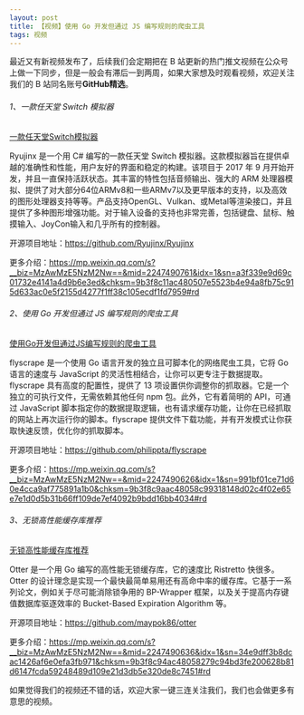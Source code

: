 ```yaml
---
layout: post
title: 【视频】使用 Go 开发但通过 JS 编写规则的爬虫工具
tags: 视频
---
```


最近又有新视频发布了，后续我们会定期把在 B 站更新的热门推文视频在公众号上做一下同步，但是一般会有滞后一到两周，如果大家想及时观看视频，欢迎关注我们的 B 站同名账号**GitHub精选**。

######  1、一款任天堂 Switch 模拟器

[一款任天堂Switch模拟器](https://www.bilibili.com/video/BV1Ni421X7CP/)

Ryujinx 是一个用 C# 编写的一款任天堂 Switch 模拟器。这款模拟器旨在提供卓越的准确性和性能，用户友好的界面和稳定的构建。该项目于 2017 年 9 月开始开发，并且一直保持活跃状态。其丰富的特性包括音频输出、强大的 ARM 处理器模拟、提供了对大部分64位ARMv8和一些ARMv7以及更早版本的支持，以及高效的图形处理器支持等等。产品支持OpenGL、Vulkan、或Metal等渲染接口，并且提供了多种图形增强功能。对于输入设备的支持也非常完善，包括键盘、鼠标、触摸输入、JoyCon输入和几乎所有的控制器。

开源项目地址：https://github.com/Ryujinx/Ryujinx

更多介绍：https://mp.weixin.qq.com/s?__biz=MzAwMzE5NzM2Nw==&mid=2247490761&idx=1&sn=a3f339e9d69c01732e4141a4d9b6e3ed&chksm=9b3f8c11ac480507e5523b4e94a8fb75c915d633ac0e5f2155d4277f1ff38c105ecdf1fd7959#rd

###### 2、使用 Go 开发但通过 JS 编写规则的爬虫工具

[使用Go开发但通过JS编写规则的爬虫工具](https://www.bilibili.com/video/BV1qT42197a8/)

flyscrape 是一个使用 Go 语言开发的独立且可脚本化的网络爬虫工具，它将 Go 语言的速度与 JavaScript 的灵活性相结合，让你可以更专注于数据提取。flyscrape 具有高度的配置性，提供了 13 项设置供你调整你的抓取器。它是一个独立的可执行文件，无需依赖其他任何 npm 包。此外，它有着简明的 API，可通过 JavaScript 脚本指定你的数据提取逻辑，也有请求缓存功能，让你在已经抓取的网站上再次运行你的脚本。flyscrape 提供文件下载功能，并有开发模式让你获取快速反馈，优化你的抓取脚本。

开源项目地址：https://github.com/philippta/flyscrape

更多介绍：https://mp.weixin.qq.com/s?__biz=MzAwMzE5NzM2Nw==&mid=2247490626&idx=1&sn=991bf01ce71d60e4cca9af775891a1b0&chksm=9b3f8c9aac48058c99318148d02c4f02e65e7e1d0d5b31b66ff109de7ef4092b9bdd16bb4034#rd

###### 3、无锁高性能缓存库推荐

[无锁高性能缓存库推荐](https://www.bilibili.com/video/BV1Pw4m1976o/)

Otter 是一个用 Go 编写的高性能无锁缓存库，它的速度比 Ristretto 快很多。Otter 的设计理念是实现一个最快最简单易用还有高命中率的缓存库。它基于一系列论文，例如关于尽可能消除锁争用的 BP-Wrapper 框架，以及关于提高内存键值数据库驱逐效率的 Bucket-Based Expiration Algorithm 等。

开源项目地址：https://github.com/maypok86/otter

更多介绍：https://mp.weixin.qq.com/s?__biz=MzAwMzE5NzM2Nw==&mid=2247490636&idx=1&sn=34e9dff3b8dcac1426af6e0efa3fb971&chksm=9b3f8c94ac48058279c94bd3fe200628b81d6147fcda59248489d109e21d3db5e320de8c7451#rd

如果觉得我们的视频还不错的话，欢迎大家一键三连关注我们，我们也会做更多有意思的视频。
